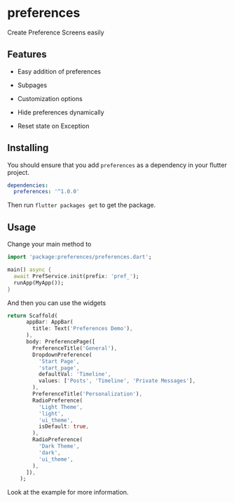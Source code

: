 # preferences

Create Preference Screens easily

## Features

- Easy addition of preferences

- Subpages

- Customization options

- Hide preferences dynamically

- Reset state on Exception

## Installing

You should ensure that you add `preferences` as a dependency in your flutter project.

```yaml
dependencies:
  preferences: '^1.0.0'
```

Then run `flutter packages get` to get the package.

## Usage

Change your main method to
```dart
import 'package:preferences/preferences.dart';

main() async {
  await PrefService.init(prefix: 'pref_');
  runApp(MyApp());
}
```

And then you can use the widgets
```dart
return Scaffold(
      appBar: AppBar(
        title: Text('Preferences Demo'),
      ),
      body: PreferencePage([
        PreferenceTitle('General'),
        DropdownPreference(
          'Start Page',
          'start_page',
          defaultVal: 'Timeline',
          values: ['Posts', 'Timeline', 'Private Messages'],
        ),
        PreferenceTitle('Personalization'),
        RadioPreference(
          'Light Theme',
          'light',
          'ui_theme',
          isDefault: true,
        ),
        RadioPreference(
          'Dark Theme',
          'dark',
          'ui_theme',
        ),
      ]),
    );
```

Look at the example for more information.